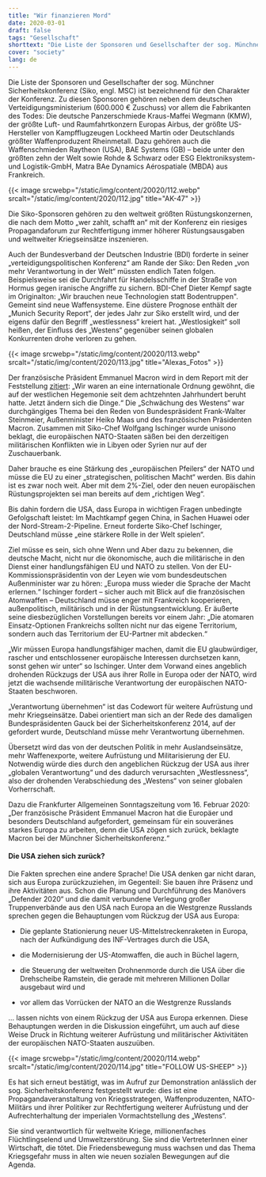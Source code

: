 ```yaml
---
title: "Wir finanzieren Mord"
date: 2020-03-01
draft: false
tags: "Gesellschaft"
shorttext: "Die Liste der Sponsoren und Gesellschafter der sog. Münchner Sicherheitskonferenz ist bezeichnend für den Charakter der Konferenz."
cover: "society"
lang: de
---
```


Die Liste der Sponsoren und Gesellschafter der sog. Münchner Sicherheitskonferenz (Siko, engl. MSC) ist bezeichnend für den Charakter der Konferenz. Zu diesen Sponsoren gehören neben dem deutschen Verteidigungsministerium (600.000 € Zuschuss) vor allem die Fabrikanten des Todes: Die deutsche Panzerschmiede Kraus-Maffei Wegmann (KMW), der größte Luft- und Raumfahrtkonzern Europas Airbus, der größte US-Hersteller von Kampfflugzeugen Lockheed Martin oder Deutschlands größter Waffenproduzent Rheinmetall. Dazu gehören auch die Waffenschmieden Raytheon (USA), BAE Systems (GB) – beide unter den größten zehn der Welt sowie Rohde & Schwarz oder ESG Elektroniksystem- und Logistik-GmbH, Matra BAe Dynamics Aérospatiale (MBDA) aus Frankreich.

{{< image srcwebp="/static/img/content/20020/112.webp" srcalt="/static/img/content/2020/112.jpg" title="AK-47" >}}

Die Siko-Sponsoren gehören zu den weltweit größten Rüstungskonzernen, die nach dem Motto „wer zahlt, schafft an“ mit der Konferenz ein riesiges Propagandaforum zur Rechtfertigung immer höherer Rüstungsausgaben und weltweiter Kriegseinsätze inszenieren.

Auch der Bundesverband der Deutschen Industrie (BDI) forderte in seiner „verteidigungspolitischen Konferenz“ am Rande der Siko: Den Reden „von mehr Verantwortung in der Welt“ müssten endlich Taten folgen. Beispielsweise sei die Durchfahrt für Handelsschiffe in der Straße von Hormus gegen iranische Angriffe zu sichern. BDI-Chef Dieter Kempf sagte im Originalton: „Wir brauchen neue Technologien statt Bodentruppen". Gemeint sind neue Waffensysteme. Eine düstere Prognose enthält der „Munich Security Report“, der jedes Jahr zur Siko erstellt wird, und der eigens dafür den Begriff „westlessness“ kreiert hat. „Westlosigkeit“ soll heißen, der Einfluss des „Westens“ gegenüber seinen globalen Konkurrenten drohe verloren zu gehen.

{{< image srcwebp="/static/img/content/20020/113.webp" srcalt="/static/img/content/2020/113.jpg" title="Alexas_Fotos" >}}

Der französische Präsident Emmanuel Macron wird in dem Report mit der Feststellung [zitiert](https://lv.ambafrance.org/Ambassadors-conference-Speech-by-M-Emmanuel-Macron-President-of-the-Republic "Ambassadors’ conference – Speech by M. Emmanuel Macron, President of the Republic"): „Wir waren an eine internationale Ordnung gewöhnt, die auf der westlichen Hegemonie seit dem achtzehnten Jahrhundert beruht hatte. Jetzt ändern sich die Dinge.“ Die „Schwächung des Westens“ war durchgängiges Thema bei den Reden von Bundespräsident Frank-Walter Steinmeier, Außenminister Heiko Maas und des französischen Präsidenten Macron. Zusammen mit Siko-Chef Wolfgang Ischinger wurde unisono beklagt, die europäischen NATO-Staaten säßen bei den derzeitigen militärischen Konflikten wie in Libyen oder Syrien nur auf der Zuschauerbank.

Daher brauche es eine Stärkung des „europäischen Pfeilers“ der NATO und müsse die EU zu einer „strategischen, politischen Macht“ werden. Bis dahin ist es zwar noch weit. Aber mit dem 2%-Ziel, oder den neuen europäischen Rüstungsprojekten sei man bereits auf dem „richtigen Weg“.

Bis dahin fordern die USA, dass Europa in wichtigen Fragen unbedingte Gefolgschaft leistet: Im Machtkampf gegen China, in Sachen Huawei oder der Nord-Stream-2-Pipeline. Erneut forderte Siko-Chef Ischinger, Deutschland müsse „eine stärkere Rolle in der Welt spielen“.

Ziel müsse es sein, sich ohne Wenn und Aber dazu zu bekennen, die deutsche Macht, nicht nur die ökonomische, auch die militärische in den Dienst einer handlungsfähigen EU und NATO zu stellen. Von der EU-Kommissionspräsidentin von der Leyen wie vom bundesdeutschen Außenminister war zu hören: „Europa muss wieder die Sprache der Macht erlernen.“ Ischinger fordert – sicher auch mit Blick auf die französischen Atomwaffen – Deutschland müsse enger mit Frankreich kooperieren, außenpolitisch, militärisch und in der Rüstungsentwicklung. Er äußerte seine diesbezüglichen Vorstellungen bereits vor einem Jahr: „Die atomaren Einsatz-Optionen Frankreichs sollten nicht nur das eigene Territorium, sondern auch das Territorium der EU-Partner mit abdecken.“

„Wir müssen Europa handlungsfähiger machen, damit die EU glaubwürdiger, rascher und entschlossener europäische Interessen durchsetzen kann, sonst gehen wir unter“ so Ischinger. Unter dem Vorwand eines angeblich drohenden Rückzugs der USA aus ihrer Rolle in Europa oder der NATO, wird jetzt die wachsende militärische Verantwortung der europäischen NATO-Staaten beschworen.

„Verantwortung übernehmen“ ist das Codewort für weitere Aufrüstung und mehr Kriegseinsätze. Dabei orientiert man sich an der Rede des damaligen Bundespräsidenten Gauck bei der Sicherheitskonferenz 2014, auf der gefordert wurde, Deutschland müsse mehr Verantwortung übernehmen.

Übersetzt wird das von der deutschen Politik in mehr Auslandseinsätze, mehr Waffenexporte, weitere Aufrüstung und Militarisierung der EU. Notwendig würde dies durch den angeblichen Rückzug der USA aus ihrer „globalen Verantwortung“ und des dadurch verursachten „Westlessness“, also der drohenden Verabschiedung des „Westens“ von seiner globalen Vorherrschaft.

Dazu die Frankfurter Allgemeinen Sonntagszeitung vom 16. Februar 2020: „Der französische Präsident Emmanuel Macron hat die Europäer und besonders Deutschland aufgefordert, gemeinsam für ein souveränes starkes Europa zu arbeiten, denn die USA zögen sich zurück, beklagte Macron bei der Münchner Sicherheitskonferenz.“

#### Die USA ziehen sich zurück?

Die Fakten sprechen eine andere Sprache! Die USA denken gar nicht daran, sich aus Europa zurückzuziehen, im Gegenteil: Sie bauen ihre Präsenz und ihre Aktivitäten aus. Schon die Planung und Durchführung des Manövers „Defender 2020“ und die damit verbundene Verlegung großer Truppenverbände aus den USA nach Europa an die Westgrenze Russlands sprechen gegen die Behauptungen vom Rückzug der USA aus Europa:

  - Die geplante Stationierung neuer US-Mittelstreckenraketen in Europa, nach der Aufkündigung des INF-Vertrages durch die USA,

  - die Modernisierung der US-Atomwaffen, die auch in Büchel lagern,

  - die Steuerung der weltweiten Drohnenmorde durch die USA über die Drehscheibe Ramstein, die gerade mit mehreren Millionen Dollar ausgebaut wird und

  - vor allem das Vorrücken der NATO an die Westgrenze Russlands

... lassen nichts von einem Rückzug der USA aus Europa erkennen. Diese Behauptungen werden in die Diskussion eingeführt, um auch auf diese Weise Druck in Richtung weiterer Aufrüstung und militärischer Aktivitäten der europäischen NATO-Staaten auszuüben.

{{< image srcwebp="/static/img/content/20020/114.webp" srcalt="/static/img/content/2020/114.jpg" title="FOLLOW US-SHEEP" >}}

Es hat sich erneut bestätigt, was im Aufruf zur Demonstration anlässlich der sog. Sicherheitskonferenz festgestellt wurde: dies ist eine Propagandaveranstaltung von Kriegsstrategen, Waffenproduzenten, NATO-Militärs und ihrer Politiker zur Rechtfertigung weiterer Aufrüstung und der Aufrechterhaltung der imperialen Vormachtstellung des „Westens“.

Sie sind verantwortlich für weltweite Kriege, millionenfaches Flüchtlingselend und Umweltzerstörung. Sie sind die VertreterInnen einer Wirtschaft, die tötet. Die Friedensbewegung muss wachsen und das Thema Kriegsgefahr muss in alten wie neuen sozialen Bewegungen auf die Agenda.
